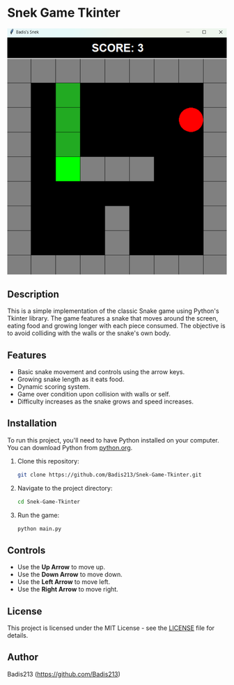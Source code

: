 # Snek Game Tkinter

![Screenshot](snek.png)

## Description
This is a simple implementation of the classic Snake game using Python's Tkinter library. The game features a snake that moves around the screen, eating food and growing longer with each piece consumed. The objective is to avoid colliding with the walls or the snake's own body.

## Features
- Basic snake movement and controls using the arrow keys.
- Growing snake length as it eats food.
- Dynamic scoring system.
- Game over condition upon collision with walls or self.
- Difficulty increases as the snake grows and speed increases.

## Installation
To run this project, you'll need to have Python installed on your computer. You can download Python from [python.org](https://www.python.org/downloads/).

1. Clone this repository:
   ```bash
   git clone https://github.com/Badis213/Snek-Game-Tkinter.git
   ```
2. Navigate to the project directory:
   ```bash
   cd Snek-Game-Tkinter
   ```
3. Run the game:
   ```bash
   python main.py
   ```

## Controls
- Use the **Up Arrow** to move up.
- Use the **Down Arrow** to move down.
- Use the **Left Arrow** to move left.
- Use the **Right Arrow** to move right.

## License
This project is licensed under the MIT License - see the [LICENSE](LICENSE) file for details.

## Author
Badis213 (https://github.com/Badis213)
